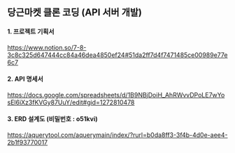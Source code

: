
## 당근마켓 클론 코딩 (API 서버 개발)
#### 1. 프로젝트 기획서 
   https://www.notion.so/7-8-3c8c325d647444cc84a46dea4850ef24#51da2ff7d4f7471485ce00989e77e6c7
#### 2. API 명세서
   https://docs.google.com/spreadsheets/d/1B9NBjDoiH_AhRWvvDPoLE7wYosEl6iXz3fKVGy87UuY/edit#gid=1272810478
#### 3. ERD 설계도 (비밀번호 : o51kvi)
   https://aquerytool.com/aquerymain/index/?rurl=b0da8ff3-3f4b-4d0e-aee4-2b1f93770017
   
